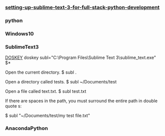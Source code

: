 ### [setting-up-sublime-text-3-for-full-stack-python-development](https://realpython.com/setting-up-sublime-text-3-for-full-stack-python-development/)

### python

### Windows10

### SublimeText3

  [DOSKEY](https://en.wikipedia.org/wiki/DOSKEY)   doskey subl="C:\Program Files\Sublime Text 3\sublime_text.exe" $*

   Open the current directory.
  $ subl .

  Open a directory called tests.
  $ subl ~/Documents/test

  Open a file called text.txt.
  $ subl test.txt

  If there are spaces in the path, you must surround the entire path in double quote  s:

  $ subl "~/Documents/test/my test file.txt"
  
### AnacondaPython
